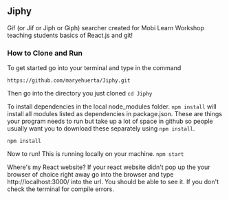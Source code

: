 
## Jiphy
Gif (or Jif or Jiph or Giph) searcher created for Mobi Learn Workshop teaching students basics of React.js and git!

### How to Clone and Run
To get started go into your terminal and type in the command

`https://github.com/maryehuerta/Jiphy.git`

Then go into the directory you just cloned
`cd Jiphy`

To install dependencies in the local node_modules folder. `npm install` will install all modules listed as dependencies in package.json. These are things your program needs to run but take up a lot of space in github so people usually want you to download these separately using `npm install`.

`npm install`

Now to run! This is running locally on your machine.
`npm start`

Where's my React website?
If your react website didn't pop up the your browser of choice right away go into the browser and type http://localhost:3000/ into the url. You should be able to see it. If you don't check the terminal for compile errors.
